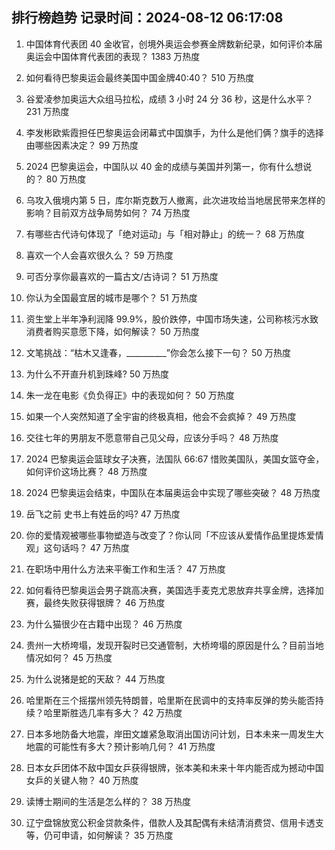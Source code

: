 
## 排行榜趋势 记录时间：2024-08-12 06:17:08
  
  1. 中国体育代表团 40 金收官，创境外奥运会参赛金牌数新纪录，如何评价本届奥运会中国体育代表团的表现？ 1383 万热度
    
  2. 如何看待巴黎奥运会最终美国中国金牌40:40？ 510 万热度
    
  3. 谷爱凌参加奥运大众组马拉松，成绩 3 小时 24 分 36 秒，这是什么水平？ 231 万热度
    
  4. 李发彬欧紫霞担任巴黎奥运会闭幕式中国旗手，为什么是他们俩？旗手的选择由哪些因素决定？ 99 万热度
    
  5. 2024 巴黎奥运会，中国队以 40 金的成绩与美国并列第一，你有什么想说的？ 80 万热度
    
  6. 乌攻入俄境内第 5 日，库尔斯克数万人撤离，此次进攻给当地居民带来怎样的影响？目前双方战争局势如何？ 74 万热度
    
  7. 有哪些古代诗句体现了「绝对运动」与「相对静止」的统一？ 68 万热度
    
  8. 喜欢一个人会喜欢很久么？ 59 万热度
    
  9. 可否分享你最喜欢的一篇古文/古诗词？ 51 万热度
    
  10. 你认为全国最宜居的城市是哪个？ 51 万热度
    
  11. 资生堂上半年净利润降 99.9%，股价跌停，中国市场失速，公司称核污水致消费者购买意愿下降，如何解读？ 50 万热度
    
  12. 文笔挑战：“枯木又逢春，__________”你会怎么接下一句？ 50 万热度
    
  13. 为什么不开直升机到珠峰? 50 万热度
    
  14. 朱一龙在电影《负负得正》中的表现如何？ 50 万热度
    
  15. 如果一个人突然知道了全宇宙的终极真相，他会不会疯掉？ 49 万热度
    
  16. 交往七年的男朋友不愿意带自己见父母，应该分手吗？ 48 万热度
    
  17. 2024 巴黎奥运会篮球女子决赛，法国队 66:67 惜败美国队，美国女篮夺金，如何评价这场比赛？ 48 万热度
    
  18. 2024 巴黎奥运会结束，中国队在本届奥运会中实现了哪些突破？ 48 万热度
    
  19. 岳飞之前 史书上有姓岳的吗? 47 万热度
    
  20. 你的爱情观被哪些事物塑造与改变了？你认同「不应该从爱情作品里提炼爱情观」这句话吗？ 47 万热度
    
  21. 在职场中用什么方法来平衡工作和生活？ 47 万热度
    
  22. 如何看待巴黎奥运会男子跳高决赛，美国选手麦克尤恩放弃共享金牌，选择加赛，最终失败获得银牌？ 46 万热度
    
  23. 为什么猫很少在古籍中出现？ 46 万热度
    
  24. 贵州一大桥垮塌，发现开裂时已交通管制，大桥垮塌的原因是什么？目前当地情况如何？ 45 万热度
    
  25. 为什么说猪是蛇的天敌？ 44 万热度
    
  26. 哈里斯在三个摇摆州领先特朗普，哈里斯在民调中的支持率反弹的势头能否持续？哈里斯胜选几率有多大？ 42 万热度
    
  27. 日本多地防备大地震，岸田文雄紧急取消出国访问计划，日本未来一周发生大地震的可能性有多大？预计影响几何？ 41 万热度
    
  28. 日本女乒团体不敌中国女乒获得银牌，张本美和未来十年内能否成为撼动中国女乒的关键人物？ 40 万热度
    
  29. 读博士期间的生活是怎么样的？ 38 万热度
    
  30. 辽宁盘锦放宽公积金贷款条件，借款人及其配偶有未结清消费贷、信用卡透支等，仍可申请，如何解读？ 35 万热度
    